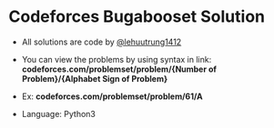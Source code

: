 # Codeforces Bugabooset Solution

* All solutions are code by [@lehuutrung1412](https://github.com/lehuutrung1412)

* You can view the problems by using syntax in link: **codeforces.com/problemset/problem/{Number of Problem}/{Alphabet Sign of Problem}**

* Ex: **codeforces.com/problemset/problem/61/A**

* Language: Python3